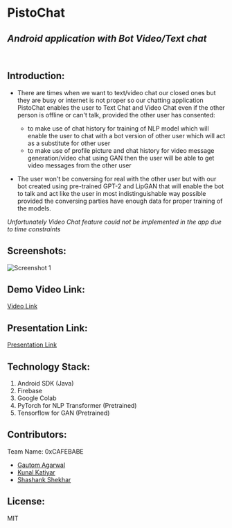 # PistoChat
## _Android application with Bot Video/Text chat_
<p align="center">
</p>

<a href="https://hack36.com"> <img src=" https://cutt.ly/BuiltAtHack36" height=15px width = 100px> </a>


## Introduction:


- There are times when we want to text/video chat our closed ones but they are busy or internet is not proper so our chatting application PistoChat enables the user to Text Chat and Video Chat even if the other person is offline or can't talk, provided the other user has consented:


    - to make use of chat history for training of NLP model which will enable the user to chat with a bot version of other user which will act as a substitute for other user
    - to make use of profile picture and chat history for video message generation/video chat using GAN then the user will be able to get video messages from the other user


- The user won't be conversing for real with the other user but with our bot created using pre-trained GPT-2 and LipGAN that will enable the bot to talk and act like the user in most indistinguishable way possible provided the conversing parties have enough data for proper training of the models.

_Unfortunately Video Chat feature could not be implemented in the app due to time constraints_

## Screenshots:

![Screenshot 1](./assets/Screenshots/2.png)

## Demo Video Link:
  <a href="https://docs.google.com/presentation/d/1N1-8xPaULpoOqlEtqVsVmkClGOwFKV0gymYr4FAgCko/edit?usp=sharing">Video Link</a>

## Presentation Link:
  <a href="https://docs.google.com/presentation/d/1Ln1oz20AXF9c20YrELCqE8yrF1eJYiddyvqjVt4EfGw/edit?usp=sharing">Presentation Link</a>

## Technology Stack:
  1) Android SDK (Java)
  2) Firebase
  3) Google Colab 
  4) PyTorch for NLP Transformer (Pretrained)
  5) Tensorflow for GAN (Pretrained)

## Contributors:

Team Name: 0xCAFEBABE

* [Gautom Agarwal](https://github.com/gautom5987)
* [Kunal Katiyar](https://github.com/kunal2812)
* [Shashank Shekhar](https://github.com/shashank8987)

## License:

MIT

<a href="https://hack36.com"> <img src=" https://cutt.ly/BuiltAtHack36" height=15px width = 100px> </a>